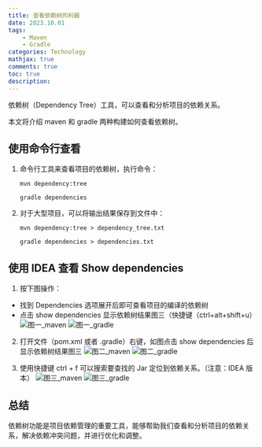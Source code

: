 ```yaml
---
title: 查看依赖树的利器
date: 2023.10.01
tags:
    - Maven
    - Gradle
categories: Technology  
mathjax: true 
comments: true
toc: true
description: 
---
```

依赖树（Dependency Tree）工具，可以查看和分析项目的依赖关系。

本文将介绍 maven 和 gradle 两种构建如何查看依赖树。

## 使用命令行查看
1. 命令行工具来查看项目的依赖树，执行命令：
    
    ```
    mvn dependency:tree
    ```
   
    ```
    gradle dependencies
    ```

2. 对于大型项目，可以将输出结果保存到文件中：

    ```
    mvn dependency:tree > dependency_tree.txt
    ```
    ```
    gradle dependencies > dependencies.txt
    ```

## 使用 IDEA 查看 Show dependencies

1. 按下图操作：
- 找到 Dependencies 选项展开后即可查看项目的编译的依赖树
- 点击 show dependencies 显示依赖树结果图三（快捷键（ctrl+alt+shift+u）
  ![图一_maven](https://wyiyi.github.io/amber/contents/tree/idea_1.png)
  ![图一_gradle](https://wyiyi.github.io/amber/contents/tree/gradle_1.png)

2. 打开文件（pom.xml 或者 .gradle）右键，如图点击 show dependencies 后显示依赖树结果图三
  ![图二_maven](https://wyiyi.github.io/amber/contents/tree/idea_2.png)
  ![图二_gradle](https://wyiyi.github.io/amber/contents/tree/gradle_2.png)

3. 使用快捷键 ctrl + f 可以搜索要查找的 Jar 定位到依赖关系。（注意：IDEA 版本）
  ![图三_maven](https://wyiyi.github.io/amber/contents/tree/idea_3.png)
  ![图三_gradle](https://wyiyi.github.io/amber/contents/tree/gradle_3.png)

## 总结
依赖树功能是项目依赖管理的重要工具，能够帮助我们查看和分析项目的依赖关系，解决依赖冲突问题，并进行优化和调整。
